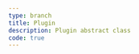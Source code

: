 ```yaml
---
type: branch
title: Plugin
description: Plugin abstract class
code: true
---
```

<RedirectToFirstChild />
